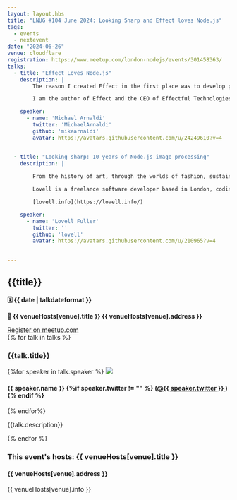 ```yaml
---
layout: layout.hbs
title: "LNUG #104 June 2024: Looking Sharp and Effect loves Node.js"
tags:
  - events
  - nextevent
date: "2024-06-26"
venue: cloudflare
registration: https://www.meetup.com/london-nodejs/events/301458363/
talks:
  - title: "Effect Loves Node.js"
    description: |
        The reason I created Effect in the first place was to develop production grade backends in TypeScript targeting Node.js, today I'll be showing the result! In this talk we will be looking at a live demo & coding session where we will develop an API server and client from scratch using Effect and Node.js that includes features such as OpenAPI spec generation, OpenTelemetry, Metrics and much more.

        I am the author of Effect and the CEO of Effectful Technologies, my twitter is [@MichaelArnaldi](https://x.com/MichaelArnaldi)

    speaker:
      - name: 'Michael Arnaldi'
        twitter: 'MichaelArnaldi'
        github: 'mikearnaldi'
        avatar: https://avatars.githubusercontent.com/u/24249610?v=4


  - title: "Looking sharp: 10 years of Node.js image processing"
    description: |
  
        From the history of art, through the worlds of fashion, sustainability and security, this talk details the story of [sharp](https://sharp.pixelplumbing.com/) as it made its way into many of the popular JavaScript frameworks and tools we use today.

        Lovell is a freelance software developer based in London, coding since the 1990s and still learning, with experience across a wide range of industries.

        [lovell.info](https://lovell.info/)

    speaker:
      - name: 'Lovell Fuller'
        twitter: ''
        github: 'lovell'
        avatar: https://avatars.githubusercontent.com/u/210965?v=4

  
---
```


<div class="event-detail">
<h2>{{title}}
</h2>
<p>
<strong>🗓 {{ date  |  talkdateformat }}</strong>
</p>
<p>
<strong>
🏢 {{ venueHosts[venue].title }}
{{ venueHosts[venue].address }}
</strong>
</p>

<div >
<a class="lnug-ticket cta" href="{{registration}}" target="_blank">Register on meetup.com</a>
</div>
<div class="talks">
{% for talk in talks %}
<div class="talk">

<h3>{{talk.title}}
</h3>

{%for speaker in talk.speaker %}
<img src="{{speaker.avatar}}" class="bio-pic"/>

<h4>{{ speaker.name }}
{%if speaker.twitter != "" %}
(<a href="https://twitter.com/{{speaker.twitter}}">@{{ speaker.twitter }}
</a>)
{% endif %}
</h4>
{% endfor%}

{{talk.description}}

</div>
{% endfor %}

</div>

<div class="event-hosts">

### This event's hosts: {{ venueHosts[venue].title }}

#### {{ venueHosts[venue].address }}

{{ venueHosts[venue].info }}

</div>

</div>

